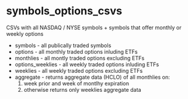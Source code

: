 # symbols_options_csvs
CSVs with all NASDAQ / NYSE symbols + symbols that offer monthly or weekly options

* symbols - all publically traded symbols
* options - all monthly traded options inluding ETFs
* monthlies - all montly traded options excluding ETFs
* options_weeklies - all weekly traded options inluding ETFs
* weeklies - all weekly traded options excluding ETFs
* aggregate - returns aggregate data (HCLO) of all monthlies on:
  1. week prior and week of montlhy expiration
  2. otherwise returns only weeklies aggregate data
